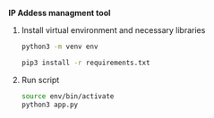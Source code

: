 **IP Addess managment tool**

1. Install virtual environment and necessary libraries

   ```bash
   python3 -m venv env
   ```

   ```bash
   pip3 install -r requirements.txt
   ```
2. Run script

   ```bash
   source env/bin/activate
   python3 app.py
   ```
